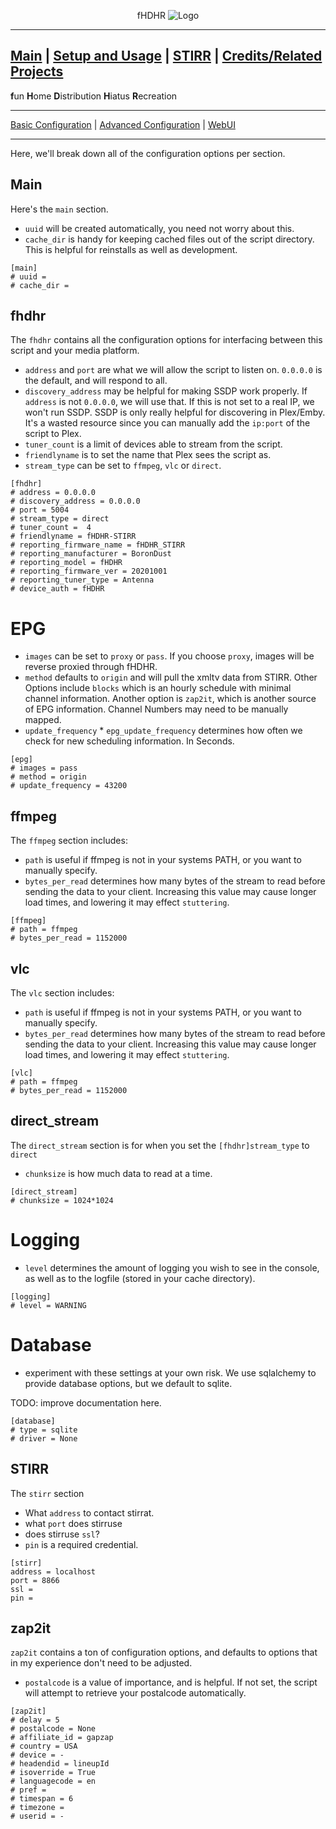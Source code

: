 <p align="center">fHDHR    <img src="images/logo.ico" alt="Logo"/></p>

---
[Main](README.md)  |  [Setup and Usage](Usage.md)  |  [STIRR](Origin.md)  |  [Credits/Related Projects](Related-Projects.md)
---
**f**un
**H**ome
**D**istribution
**H**iatus
**R**ecreation

---

[Basic Configuration](Config.md)  | [Advanced Configuration](ADV_Config.md) |  [WebUI](WebUI.md)

---

Here, we'll break down all of the configuration options per section.

## Main
Here's the `main` section.
* `uuid` will be created automatically, you need not worry about this.
* `cache_dir` is handy for keeping cached files out of the script directory. This is helpful for reinstalls as well as development.

````
[main]
# uuid =
# cache_dir =
````

## fhdhr

The `fhdhr` contains all the configuration options for interfacing between this script and your media platform.
* `address` and `port` are what we will allow the script to listen on. `0.0.0.0` is the default, and will respond to all.
* `discovery_address` may be helpful for making SSDP work properly. If `address` is not `0.0.0.0`, we will use that. If this is not set to a real IP, we won't run SSDP. SSDP is only really helpful for discovering in Plex/Emby. It's a wasted resource since you can manually add the `ip:port` of the script to Plex.
* `tuner_count` is a limit of devices able to stream from the script.
* `friendlyname` is to set the name that Plex sees the script as.
* `stream_type` can be set to `ffmpeg`, `vlc` or `direct`.


````
[fhdhr]
# address = 0.0.0.0
# discovery_address = 0.0.0.0
# port = 5004
# stream_type = direct
# tuner_count =  4
# friendlyname = fHDHR-STIRR
# reporting_firmware_name = fHDHR_STIRR
# reporting_manufacturer = BoronDust
# reporting_model = fHDHR
# reporting_firmware_ver = 20201001
# reporting_tuner_type = Antenna
# device_auth = fHDHR
````

# EPG
* `images` can be set to `proxy` or `pass`. If you choose `proxy`, images will be reverse proxied through fHDHR.
* `method` defaults to `origin` and will pull the xmltv data from STIRR. Other Options include `blocks` which is an hourly schedule with minimal channel information. Another option is `zap2it`, which is another source of EPG information. Channel Numbers may need to be manually mapped.
* `update_frequency` * `epg_update_frequency` determines how often we check for new scheduling information. In Seconds.

````
[epg]
# images = pass
# method = origin
# update_frequency = 43200
````

## ffmpeg

The `ffmpeg` section includes:
* `path` is useful if ffmpeg is not in your systems PATH, or you want to manually specify.
* `bytes_per_read` determines how many bytes of the stream to read before sending the data to your client. Increasing this value may cause longer load times, and lowering it may effect `stuttering`.

````
[ffmpeg]
# path = ffmpeg
# bytes_per_read = 1152000
````

## vlc

The `vlc` section includes:
* `path` is useful if ffmpeg is not in your systems PATH, or you want to manually specify.
* `bytes_per_read` determines how many bytes of the stream to read before sending the data to your client. Increasing this value may cause longer load times, and lowering it may effect `stuttering`.

````
[vlc]
# path = ffmpeg
# bytes_per_read = 1152000
````

## direct_stream

The `direct_stream` section is for when you set the `[fhdhr]stream_type` to `direct`
* `chunksize` is how much data to read at a time.

````
[direct_stream]
# chunksize = 1024*1024
````

# Logging
* `level` determines the amount of logging you wish to see in the console, as well as to the logfile (stored in your cache directory).

````
[logging]
# level = WARNING
````

# Database
* experiment with these settings at your own risk. We use sqlalchemy to provide database options, but we default to sqlite.

TODO: improve documentation here.

````
[database]
# type = sqlite
# driver = None
````

## STIRR
The `stirr` section
* What `address` to contact stirrat.
* what `port` does stirruse
* does stirruse `ssl`?
* `pin` is a required credential.

````
[stirr]
address = localhost
port = 8866
ssl =
pin =
````

## zap2it

`zap2it` contains a ton of configuration options, and defaults to options that in my experience don't need to be adjusted.
* `postalcode` is a value of importance, and is helpful. If not set, the script will attempt to retrieve your postalcode automatically.

````
[zap2it]
# delay = 5
# postalcode = None
# affiliate_id = gapzap
# country = USA
# device = -
# headendid = lineupId
# isoverride = True
# languagecode = en
# pref =
# timespan = 6
# timezone =
# userid = -
````
